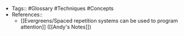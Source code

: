 - Tags:: #Glossary #Techniques #Concepts
- References::
    - [[Evergreens/Spaced repetition systems can be used to program attention]] ([[Andy's Notes]])
